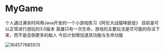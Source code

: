 # MyGame
个人通过课余时间用Java开发的一个小游戏练习《阿伦大战猫咪匪徒》
目前是可以正常进行游玩的3.0版本
英雄只有一次生命，游戏的主要玩法是尽可能的存活下来，而不是击倒更多的敌人
今后计划增加道具功能与生命功能


![1645776855(1)](https://user-images.githubusercontent.com/89558774/155682338-c9443f31-59da-4e20-bf87-1f2d805a10e3.jpg)
